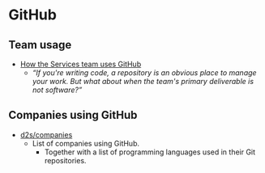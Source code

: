 # GitHub


## Team usage

- [How the Services team uses GitHub](https://github.com/blog/2093-how-the-services-team-uses-github)
  - _“If you're writing code, a repository is an obvious place to manage your work. But what about when the team's primary deliverable is not software?”_


## Companies using GitHub

- [d2s/companies](https://github.com/d2s/companies)
  - List of companies using GitHub.
    - Together with a list of programming languages used in their Git repositories.
